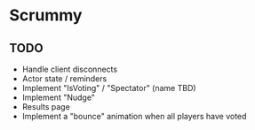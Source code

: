 # Scrummy

## TODO

- Handle client disconnects
- Actor state / reminders
- Implement "IsVoting" / "Spectator" (name TBD)
- Implement "Nudge"
- Results page
- Implement a "bounce" animation when all players have voted

